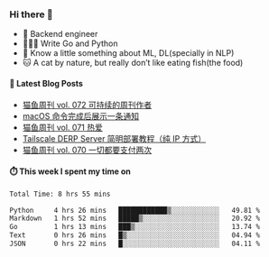 ### Hi there 👋

- 🔧 Backend engineer
- 👨🏻‍💻 Write Go and Python
- 🔭 Know a little something about ML, DL(specially in NLP)
- 🐱 A cat by nature, but really don’t like eating fish(the food)

#### 📖 Latest Blog Posts
<!-- BLOG-POST-LIST:START -->
- [猫鱼周刊 vol. 072 可持续的周刊作者](https://ameow.xyz/archives/weekly-072)
- [macOS 命令完成后展示一条通知](https://ameow.xyz/archives/display-notification-after-command-finishes-macos)
- [猫鱼周刊 vol. 071 热爱](https://ameow.xyz/archives/weekly-071)
- [Tailscale DERP Server 简明部署教程（纯 IP 方式）](https://ameow.xyz/archives/tailscale-derp-server-deployment)
- [猫鱼周刊 vol. 070 一切都要支付两次](https://ameow.xyz/archives/weekly-070)
<!-- BLOG-POST-LIST:END -->

#### ⏱️ This week I spent my time on
<!--START_SECTION:waka-->

```txt
Total Time: 8 hrs 55 mins

Python     4 hrs 26 mins   ████████████▒░░░░░░░░░░░░   49.81 %
Markdown   1 hrs 52 mins   █████▒░░░░░░░░░░░░░░░░░░░   20.92 %
Go         1 hrs 13 mins   ███▒░░░░░░░░░░░░░░░░░░░░░   13.74 %
Text       0 hrs 26 mins   █▒░░░░░░░░░░░░░░░░░░░░░░░   04.94 %
JSON       0 hrs 22 mins   █░░░░░░░░░░░░░░░░░░░░░░░░   04.11 %
```

<!--END_SECTION:waka-->

<!--
**LeslieLeung/LeslieLeung** is a ✨ _special_ ✨ repository because its `README.md` (this file) appears on your GitHub profile.

Here are some ideas to get you started:

- 🔭 I’m currently working on ...
- 🌱 I’m currently learning ...
- 👯 I’m looking to collaborate on ...
- 🤔 I’m looking for help with ...
- 💬 Ask me about ...
- 📫 How to reach me: ...
- 😄 Pronouns: ...
- ⚡ Fun fact: ...
-->
